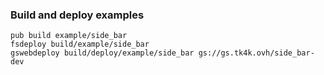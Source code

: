### Build and deploy examples

    pub build example/side_bar
    fsdeploy build/example/side_bar
    gswebdeploy build/deploy/example/side_bar gs://gs.tk4k.ovh/side_bar-dev
    

